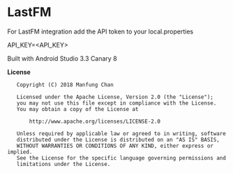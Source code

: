 # LastFM

For LastFM integration add the API token to your local.properties

API_KEY=<API_KEY>


Built with Android Studio 3.3 Canary 8


**License**
```
   Copyright (C) 2018 Manfung Chan
   
   Licensed under the Apache License, Version 2.0 (the "License");
   you may not use this file except in compliance with the License.
   You may obtain a copy of the License at

       http://www.apache.org/licenses/LICENSE-2.0

   Unless required by applicable law or agreed to in writing, software
   distributed under the License is distributed on an "AS IS" BASIS,
   WITHOUT WARRANTIES OR CONDITIONS OF ANY KIND, either express or implied.
   See the License for the specific language governing permissions and
   limitations under the License.
```
